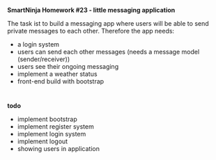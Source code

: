 **SmartNinja Homework #23 - little messaging application**

The task ist to build a messaging app where users will be able to send private messages to each other.
Therefore the app needs:
- a login system
- users can send each other messages (needs a message model (sender/receiver))
- users see their ongoing messaging
- implement a weather status
- front-end build with bootstrap


#
**todo**
- implement bootstrap
- implement register system
- implement login system
- implement logout
- showing users in application
